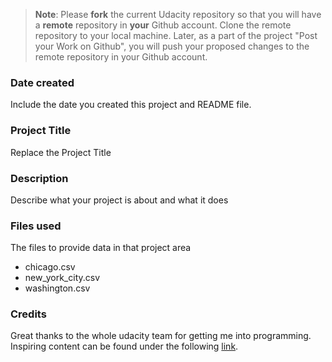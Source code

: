 >**Note**: Please **fork** the current Udacity repository so that you will have a **remote** repository in **your** Github account. Clone the remote repository to your local machine. Later, as a part of the project "Post your Work on Github", you will push your proposed changes to the remote repository in your Github account.

### Date created
Include the date you created this project and README file.

### Project Title
Replace the Project Title

### Description
Describe what your project is about and what it does

### Files used
The files to provide data in that project area 
* chicago.csv
* new_york_city.csv
* washington.csv

### Credits
Great thanks to the whole udacity team for getting me into programming. 
Inspiring content can be found under the following [link](https://www.udacity.com/).

